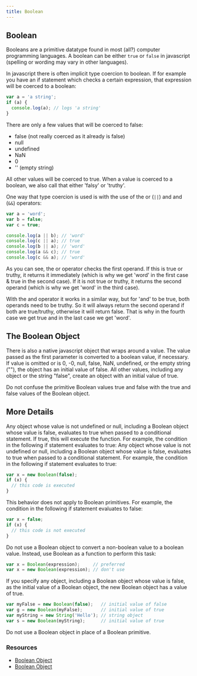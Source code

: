 ```yaml
---
title: Boolean
---
```


## Boolean

Booleans are a primitive datatype found in most (all?) computer programming languages. A boolean can be either `true` or `false` in javascript (spelling or wording may vary in other languages). 

In javascript there is often implicit type coercion to boolean. If for example you have an if statement which checks a certain expression, that expression will be coerced to a boolean: 

```javascript
var a = 'a string';
if (a) {
  console.log(a); // logs 'a string'
}
```

There are only a few values that will be coerced to false: 
- false (not really coerced as it already is false)
- null
- undefined
- NaN
- 0
- '' (empty string)

All other values will be coerced to true. 
When a value is coerced to a boolean, we also call that either 'falsy' or 'truthy'.

One way that type coercion is used is with the use of the or (`||`) and and (`&&`) operators: 

```javascript
var a = 'word';
var b = false;
var c = true;

console.log(a || b); // 'word'
console.log(c || a); // true
console.log(b || a); // 'word'
console.log(a && c); // true
console.log(c && a); // 'word'
```
As you can see, the or operator checks the first operand. If this is true or truthy, it returns it immediately (which is why we get 'word' in the first case & true in the second case). If it is not true or truthy, it returns the second operand (which is why we get 'word' in the third case). 

With the and operator it works in a similar way, but for 'and' to be true, both operands need to be truthy. So it will always return the second operand if both are true/truthy, otherwise it will return false. That is why in the fourth case we get true and in the last case we get 'word'. 

## The Boolean Object

There is also a native javascript object that wraps around a value. The value passed as the first parameter is converted to a boolean value, if necessary. If value is omitted or is 0, -0, null, false, NaN, undefined, or the empty string (""), the object has an initial value of false. All other values, including any object or the string "false", create an object with an initial value of true.

Do not confuse the primitive Boolean values true and false with the true and false values of the Boolean object.

## More Details

Any object whose value is not undefined or null, including a Boolean object whose value is false, evaluates to true when passed to a conditional statement. If true, this will execute the function. For example, the condition in the following if statement evaluates to true:
Any object whose value is not undefined or null, including a Boolean object whose value is false, evaluates to true when passed to a conditional statement. For example, the condition in the following if statement evaluates to true:

```javascript
var x = new Boolean(false);
if (x) {
  // this code is executed
}
```

This behavior does not apply to Boolean primitives. For example, the condition in the following if statement evaluates to false:

```javascript
var x = false;
if (x) {
  // this code is not executed
}
```

Do not use a Boolean object to convert a non-boolean value to a boolean value. Instead, use Boolean as a function to perform this task:

```javascript
var x = Boolean(expression);     // preferred
var x = new Boolean(expression); // don't use
```

If you specify any object, including a Boolean object whose value is false, as the initial value of a Boolean object, the new Boolean object has a value of true.

```javascript
var myFalse = new Boolean(false);   // initial value of false
var g = new Boolean(myFalse);       // initial value of true
var myString = new String('Hello'); // string object
var s = new Boolean(myString);      // initial value of true
```

Do not use a Boolean object in place of a Boolean primitive.

### Resources

- <a href='https://developer.mozilla.org/en-US/docs/Web/JavaScript/Reference/Global_Objects/Boolean' target='_blank' rel='nofollow'>Boolean Object</a>
- <a href='https://docs.oracle.com/javase/7/docs/api/java/lang/Boolean.html' target='_blank' rel='nofollow'>Boolean Object</a>


